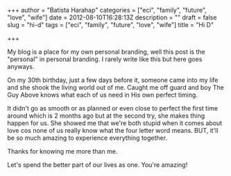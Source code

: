 +++
author = "Batista Harahap"
categories = ["eci", "family", "future", "love", "wife"]
date = 2012-08-10T16:28:13Z
description = ""
draft = false
slug = "hi-d"
tags = ["eci", "family", "future", "love", "wife"]
title = "Hi D"

+++


My blog is a place for my own personal branding, well this post is the "personal" in personal branding. I rarely write like this but here goes anyways.

On my 30th birthday, just a few days before it, someone came into my life and she shook the living world out of me. Caught me off guard and boy The Guy Above knows what each of us need in His own perfect timing.

It didn't go as smooth or as planned or even close to perfect the first time around which is 2 months ago but at the second try, she makes thing happen for us. She showed me that we're both stupid when it comes about love cos none of us really know what the four letter word means. BUT, it'll be so much amazing to experience everything together.

Thanks for knowing me more than me.

Let's spend the better part of our lives as one. You're amazing!